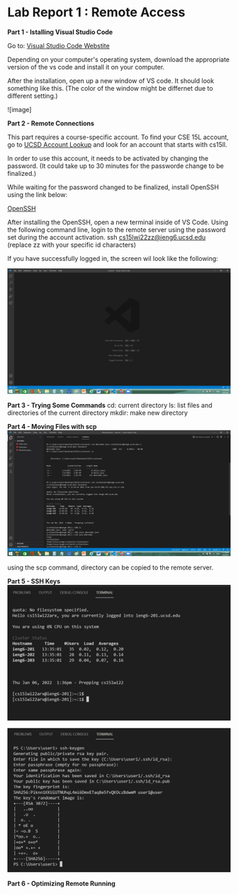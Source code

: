 
# **Lab Report 1 : Remote Access**

**Part 1 - Istalling Visual Studio Code**

Go to: [Visual Studio Code Webstite](https://code.visualstudio.com/)

Depending on your computer's operating system, download the appropriate version of the vs code and install it on your computer.

After the installation, open up a new window of VS code. It should look something like this.
(The color of the window might be differnet due to different setting.)

![image]

**Part 2 - Remote Connections**

This part requires a course-specific account.
To find your CSE 15L account, go to [UCSD Account Lookup](https://sdacs.ucsd.edu/~icc/index.php)
and look for an account that starts with cs15ll.

In order to use this account, it needs to be activated by changing the password. (It could take up to 30 minutes for the passworde change to be finalized.)

While waiting for the password changed to be finalized, install OpenSSH using the link below:

[OpenSSH](https://docs.microsoft.com/en-us/windows-server/administration/openssh/openssh_install_firstuse)

After installing the OpenSSH, open a new terminal inside of VS Code.
Using the following command line, login to the remote server using the password set during the account activation.
ssh cs15lwi22zz@ieng6.ucsd.edu
(replace zz with your specific id characters)

If you have successfully logged in, the screen wil look like the following:

![image](https://github.com/eunkjm/cse15l-lab-reports/blob/main/vscode.jpg)

**Part 3 - Trying Some Commands**
cd: current directory
ls: list files and directories of the current directory
mkdir: make new directory


**Part 4 - Moving Files with scp**
![image](https://github.com/eunkjm/cse15l-lab-reports/blob/main/scp.jpg)

using the scp command, directory can be copied to the remote server.

**Part 5 - SSH Keys**
![image](https://github.com/eunkjm/cse15l-lab-reports/blob/main/ssh.jpg)

![image](https://github.com/eunkjm/cse15l-lab-reports/blob/main/ssh-keygen.jpg)

**Part 6 - Optimizing Remote Running**





                                                            
                                                
